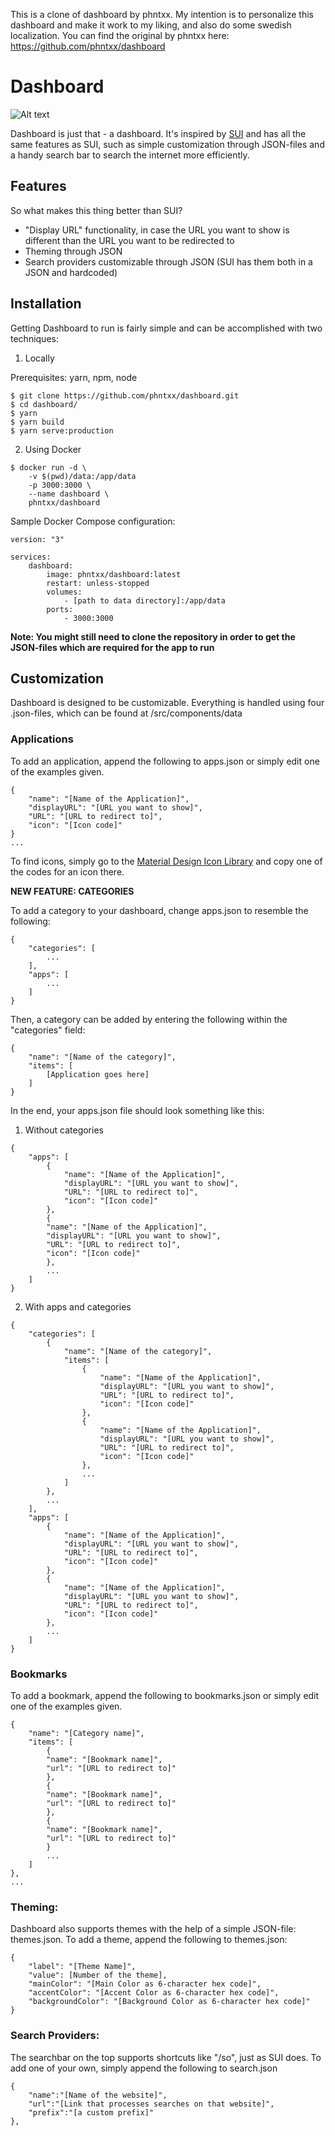 This is a clone of dashboard by phntxx. My intention is to personalize this dashboard and make it work to my liking, and also do some swedish localization.
You can find the original by phntxx here: https://github.com/phntxx/dashboard

# Dashboard

![Alt text](/screenshot.png?raw=true 'screenshot')

Dashboard is just that - a dashboard. It's inspired by [SUI](https://github.com/jeroenpardon/sui) and has all the same features as SUI, such as simple customization through JSON-files and a handy search bar to search the internet more efficiently.

## Features

So what makes this thing better than SUI?

-   "Display URL" functionality, in case the URL you want to show is different than the URL you want to be redirected to
-   Theming through JSON
-   Search providers customizable through JSON (SUI has them both in a JSON and hardcoded)

## Installation

Getting Dashboard to run is fairly simple and can be accomplished with two techniques:

1. Locally

Prerequisites: yarn, npm, node

```
$ git clone https://github.com/phntxx/dashboard.git
$ cd dashboard/
$ yarn
$ yarn build
$ yarn serve:production
```

2. Using Docker

```
$ docker run -d \
	-v $(pwd)/data:/app/data
	-p 3000:3000 \
	--name dashboard \
	phntxx/dashboard
```

Sample Docker Compose configuration:

```
version: "3"

services:
	dashboard:
		image: phntxx/dashboard:latest
		restart: unless-stopped
		volumes:
			- [path to data directory]:/app/data
		ports:
			- 3000:3000
```

**Note: You might still need to clone the repository in order to get the JSON-files which are required for the
app to run**

## Customization

Dashboard is designed to be customizable. Everything is handled using four .json-files, which can be found at /src/components/data

### Applications

To add an application, append the following to apps.json or simply edit one of the examples given.

```
{
	"name": "[Name of the Application]",
	"displayURL": "[URL you want to show]",
	"URL": "[URL to redirect to]",
	"icon": "[Icon code]"
}
...
```

To find icons, simply go to the [Material Design Icon Library](https://material.io/icons/) and copy one of the codes for an icon there.

**NEW FEATURE: CATEGORIES**

To add a category to your dashboard, change apps.json to resemble the following:

```
{
	"categories": [
		...
	],
	"apps": [
		...
	]
}

```

Then, a category can be added by entering the following within the "categories" field:

```
{
	"name": "[Name of the category]",
	"items": [
		[Application goes here]
	]
}
```

In the end, your apps.json file should look something like this:

1. Without categories

```
{
	"apps": [
		{
			"name": "[Name of the Application]",
			"displayURL": "[URL you want to show]",
			"URL": "[URL to redirect to]",
			"icon": "[Icon code]"
		},
		{
		"name": "[Name of the Application]",
		"displayURL": "[URL you want to show]",
		"URL": "[URL to redirect to]",
		"icon": "[Icon code]"
		},
		...
	]
}
```

2. With apps and categories

```
{
	"categories": [
		{
			"name": "[Name of the category]",
			"items": [
				{
					"name": "[Name of the Application]",
					"displayURL": "[URL you want to show]",
					"URL": "[URL to redirect to]",
					"icon": "[Icon code]"
				},
				{
					"name": "[Name of the Application]",
					"displayURL": "[URL you want to show]",
					"URL": "[URL to redirect to]",
					"icon": "[Icon code]"
				},
				...
			]
		},
		...
	],
	"apps": [
		{
			"name": "[Name of the Application]",
			"displayURL": "[URL you want to show]",
			"URL": "[URL to redirect to]",
			"icon": "[Icon code]"
		},
		{
			"name": "[Name of the Application]",
			"displayURL": "[URL you want to show]",
			"URL": "[URL to redirect to]",
			"icon": "[Icon code]"
		},
		...
	]
}
```

### Bookmarks

To add a bookmark, append the following to bookmarks.json or simply edit one of the examples given.

```
{
	"name": "[Category name]",
	"items": [
		{
		"name": "[Bookmark name]",
		"url": "[URL to redirect to]"
		},
		{
		"name": "[Bookmark name]",
		"url": "[URL to redirect to]"
		},
		{
		"name": "[Bookmark name]",
		"url": "[URL to redirect to]"
		}
		...
	]
},
...
```

### Theming:

Dashboard also supports themes with the help of a simple JSON-file: themes.json. To add a theme, append the following to themes.json:

```
{
	"label": "[Theme Name]",
	"value": [Number of the theme],
	"mainColor": "[Main Color as 6-character hex code]",
	"accentColor": "[Accent Color as 6-character hex code]",
	"backgroundColor": "[Background Color as 6-character hex code]"
}
```

### Search Providers:

The searchbar on the top supports shortcuts like "/so", just as SUI does. To add one of your own, simply append the following to search.json

```
{
	"name":"[Name of the website]",
	"url":"[Link that processes searches on that website]",
	"prefix":"[a custom prefix]"
},
```
